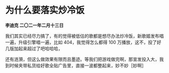 # 为什么要落实炒冷饭
**李迪克	二〇二一年二月十三日**

我们其实已经尽力搞了，有的觉得被低估的歌都是想尽办法炒冷饭，新歌姬发布唱一遍，升级引擎唱一遍，比如 404，我觉得怎么都得 100 万播放，这不，投了好几版加起来超过了吧哈哈哈，

还有涟漪，但这么做效果有限而且墨迹。等我们把游戏做完啊，那宣发投入大，我到时候夹带私货给好歌全贴广告里，直接一波都整起来，妙不妙［妙啊］
